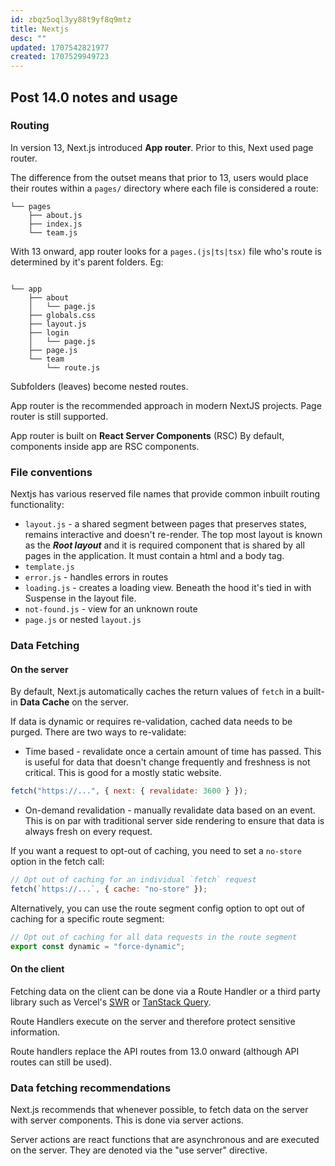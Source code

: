 ```yaml
---
id: zbqz5oql3yy88t9yf8q9mtz
title: Nextjs
desc: ""
updated: 1707542821977
created: 1707529949723
---
```


## Post 14.0 notes and usage

### Routing

In version 13, Next.js introduced **App router**. Prior to this, Next used page router.

The difference from the outset means that prior to 13, users would place their routes within a `pages/` directory where each file is considered a route:

```
└── pages
    ├── about.js
    ├── index.js
    └── team.js

```

With 13 onward, app router looks for a `pages.(js|ts|tsx)` file who's route is determined by it's parent folders. Eg:

```

└── app
    ├── about
    │   └── page.js
    ├── globals.css
    ├── layout.js
    ├── login
    │   └── page.js
    ├── page.js
    └── team
        └── route.js

```

Subfolders (leaves) become nested routes.

App router is the recommended approach in modern NextJS projects. Page router is still supported.

App router is built on **React Server Components** (RSC) By default, components inside app are RSC components.

### File conventions

Nextjs has various reserved file names that provide common inbuilt routing functionality:

- `layout.js` - a shared segment between pages that preserves states, remains interactive and doesn't re-render. The top most layout is known as the **_Root layout_** and it is required component that is shared by all pages in the application. It must contain a html and a body tag.
- `template.js`
- `error.js` - handles errors in routes
- `loading.js` - creates a loading view. Beneath the hood it's tied in with Suspense in the layout file.
- `not-found.js` - view for an unknown route
- `page.js` or nested `layout.js`

### Data Fetching

#### On the server

By default, Next.js automatically caches the return values of `fetch` in a built-in **Data Cache** on the server.

If data is dynamic or requires re-validation, cached data needs to be purged. There are two ways to re-validate:

- Time based - revalidate once a certain amount of time has passed. This is useful for data that doesn't change frequently and freshness is not critical. This is good for a mostly static website.

```js
fetch("https://...", { next: { revalidate: 3600 } });
```

- On-demand revalidation - manually revalidate data based on an event. This is on par with traditional server side rendering to ensure that data is always fresh on every request.

If you want a request to opt-out of caching, you need to set a `no-store` option in the fetch call:

```js
// Opt out of caching for an individual `fetch` request
fetch(`https://...`, { cache: "no-store" });
```

Alternatively, you can use the route segment config option to opt out of caching for a specific route segment:

```js
// Opt out of caching for all data requests in the route segment
export const dynamic = "force-dynamic";
```

#### On the client

Fetching data on the client can be done via a Route Handler or a third party library such as Vercel's [SWR](https://swr.vercel.app/) or [TanStack Query](https://tanstack.com/query/latest).

Route Handlers execute on the server and therefore protect sensitive information.

Route handlers replace the API routes from 13.0 onward (although API routes can still be used).

### Data fetching recommendations

Next.js recommends that whenever possible, to fetch data on the server with server components. This is done via server actions.

Server actions are react functions that are asynchronous and are executed on the server. They are denoted via the "use server" directive.
